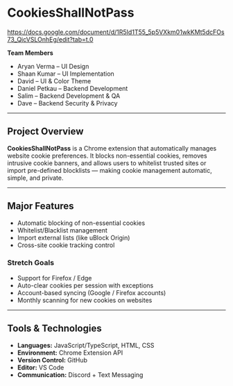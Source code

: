 # CookiesShallNotPass
https://docs.google.com/document/d/1R5Id1T55_5p5VXkm01wkKMt5dcFOs73_QjcVSLOnhEg/edit?tab=t.0

**Team Members**
- Aryan Verma – UI Design  
- Shaan Kumar – UI Implementation  
- David – UI & Color Theme  
- Daniel Petkau – Backend Development  
- Salim – Backend Development & QA  
- Dave – Backend Security & Privacy  

---

## Project Overview
**CookiesShallNotPass** is a Chrome extension that automatically manages website cookie preferences. It blocks non-essential cookies, removes intrusive cookie banners, and allows users to whitelist trusted sites or import pre-defined blocklists — making cookie management automatic, simple, and private.

---

## Major Features
- Automatic blocking of non-essential cookies  
- Whitelist/Blacklist management  
- Import external lists (like uBlock Origin)  
- Cross-site cookie tracking control  

### Stretch Goals
- Support for Firefox / Edge  
- Auto-clear cookies per session with exceptions  
- Account-based syncing (Google / Firefox accounts)  
- Monthly scanning for new cookies on websites  

---

## Tools & Technologies
- **Languages:** JavaScript/TypeScript, HTML, CSS  
- **Environment:** Chrome Extension API 
- **Version Control:** GitHub  
- **Editor:** VS Code  
- **Communication:** Discord + Text Messaging  
